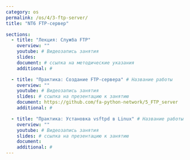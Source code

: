```yaml
---
category: os
permalink: /os/4/3-ftp-server/
title: "NT6 FTP-сервер"

sections:
  - title: "Лекция: Служба FTP"
    overview: ""
    youtube: # Видеозапись занятия
    slides: 
    document: # ссылка на методические указания
    additional: # 

  - title: "Практика: Создание FTP-сервера" # Название работы
    overview: ""
    youtube: # Видеозапись занятия
    slides: # ссылка на презентацию к занятию
    document: https://github.com/fa-python-network/5_FTP_server
    additional: # 

  - title: "Практика: Установка vsftpd в Linux" # Название работы
    overview: ""
    youtube: # Видеозапись занятия
    slides: # ссылка на презентацию к занятию
    document: 
    additional: # 
---
```


